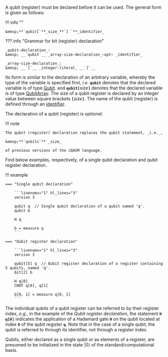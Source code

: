 A qubit (register) must be declared before it can be used.
The general form is given as follows:

!!! info "" 
    
    &emsp;**`qubit[`**_size_**`] `**_identifier_

??? info "Grammar for bit (register) declaration"
    
    _qubit-declaration_:  
    &emsp; __`qubit`__ _array-size-declaration_~opt~ _identifier_

    _array-size-declaration_:  
    &emsp; __`[`__ _integer-literal_ __`]`__  

Its form is similar to the declaration of an arbitrary variable,
whereby the type of the variable is specified first, _i.e._ 
**`qubit`** denotes that the declared variable is of type [Qubit](../../types.md).
and **`qubit[`**_size_**`]`**
denotes that the declared variable is of type [QubitArray](../../types.md).
The size of a qubit register is declared by an integer value between square brackets **`[`**_size_**`]`**.
The name of the qubit (register) is defined through an [identifier](../../tokens/identifiers.md). 

The declaration of a qubit (register) is _optional_. 

!!! note

    The qubit (register) declaration replaces the qubit statement, _i.e._, 
    
    &emsp;**`qubits`** _size_
    
    of previous versions of the cQASM language.

Find below examples, respectively, of a single qubit declaration and qubit register declaration.

!!! example

    === "Single qubit declaration"

        ```linenums="1" hl_lines="3"
        version 3

        qubit q  // Single qubit declaration of a qubit named 'q'.
        qubit b

        H q

        b = measure q
        ```
    
    === "Qubit register declaration"

        ```linenums="1" hl_lines="3"
        version 3

        qubit[5] q  // Qubit register declaration of a register containing 5 qubits, named 'q'.
        bit[2] b

        H q[0]
        CNOT q[0], q[1]

        b[0, 1] = measure q[0, 1]
        ```

The individual qubits of a qubit register can be referred to by their register index,
_e.g._, in the example of the _Qubit register declaration_,
the statement **`H q[0]`** indicates the application of a Hadamard gate **`H`** on the qubit located at index **`0`**
of the qubit register **`q`**. 
Note that in the case of a single qubit, 
the qubit is referred to through its identifier, not through a register index.

Qubits, either declared as a single qubit or as elements of a register,
are presumed to be initialized in the state $|0\rangle$ of the standard/computational basis.
